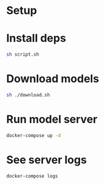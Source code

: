 # Setup

# Install deps
```bash
sh script.sh
```

# Download models
```bash
sh ./download.sh
```

# Run model server
```bash
docker-compose up -d
```
# See server logs
```bash
docker-compose logs
```
